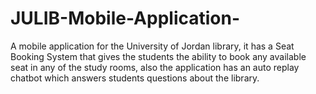 # JULIB-Mobile-Application-
A mobile application for the University of Jordan library, it has a Seat Booking System that gives the students the ability to book any available seat in any of the study rooms, also the application has an auto replay chatbot which answers students questions about the library.
